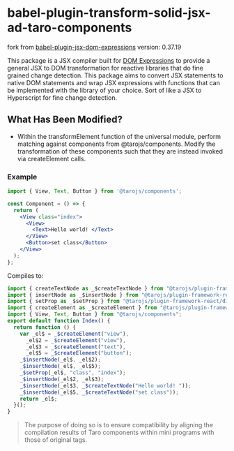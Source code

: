 # babel-plugin-transform-solid-jsx-ad-taro-components

fork from [babel-plugin-jsx-dom-expressions](https://github.com/ryansolid/dom-expressions/blob/main/packages/babel-plugin-jsx-dom-expressions) version: 0.37.19

This package is a JSX compiler built for [DOM Expressions](https://github.com/ryansolid/dom-expressions) to provide a general JSX to DOM transformation for reactive libraries that do fine grained change detection. This package aims to convert JSX statements to native DOM statements and wrap JSX expressions with functions that can be implemented with the library of your choice. Sort of like a JSX to Hyperscript for fine change detection.

## What Has Been Modified?
- Within the transformElement function of the universal module, perform matching against components from @tarojs/components. Modify the transformation of these components such that they are instead invoked via createElement calls.

### Example
```jsx
import { View, Text, Button } from '@tarojs/components';

const Component = () => {
  return (
    <View class="index">
      <View>
        <Text>Hello world! </Text>
      </View>
      <Button>set class</Button>
    </View>
  );
};
```

Compiles to:
```jsx
import { createTextNode as _$createTextNode } from "@tarojs/plugin-framework-react/dist/reconciler";
import { insertNode as _$insertNode } from "@tarojs/plugin-framework-react/dist/reconciler";
import { setProp as _$setProp } from "@tarojs/plugin-framework-react/dist/reconciler";
import { createElement as _$createElement } from "@tarojs/plugin-framework-react/dist/reconciler";
import { View, Text, Button } from "@tarojs/components";
export default function Index() {
  return function () {
    var _el$ = _$createElement("view"),
      _el$2 = _$createElement("view"),
      _el$3 = _$createElement("text"),
      _el$5 = _$createElement("button");
    _$insertNode(_el$, _el$2);
    _$insertNode(_el$, _el$5);
    _$setProp(_el$, "class", "index");
    _$insertNode(_el$2, _el$3);
    _$insertNode(_el$3, _$createTextNode("Hello world! "));
    _$insertNode(_el$5, _$createTextNode("set class"));
    return _el$;
  }();
}
```

> The purpose of doing so is to ensure compatibility by aligning the compilation results of Taro components within mini programs with those of original tags.
